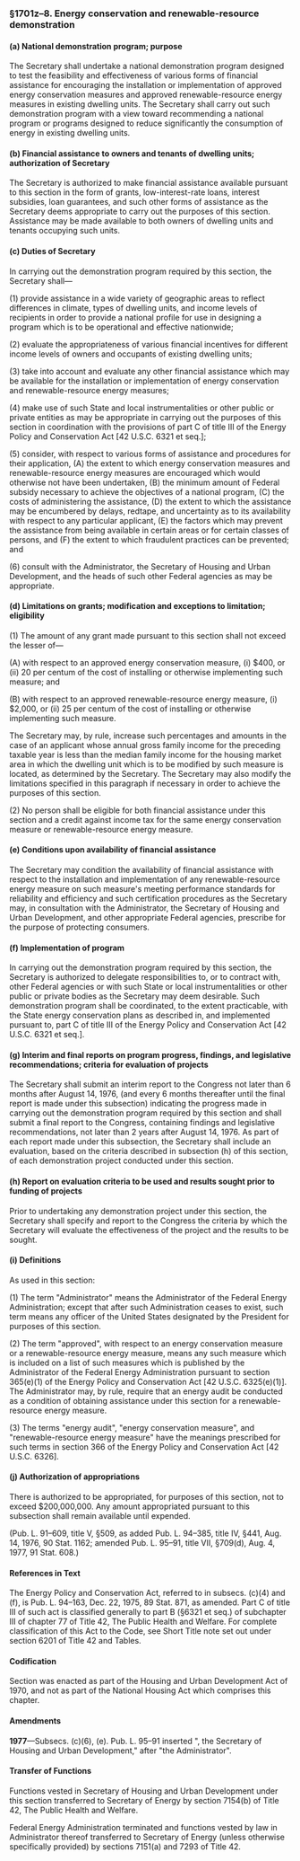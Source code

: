 ### §1701z–8. Energy conservation and renewable-resource demonstration ###

#### (a) National demonstration program; purpose ####

The Secretary shall undertake a national demonstration program designed to test the feasibility and effectiveness of various forms of financial assistance for encouraging the installation or implementation of approved energy conservation measures and approved renewable-resource energy measures in existing dwelling units. The Secretary shall carry out such demonstration program with a view toward recommending a national program or programs designed to reduce significantly the consumption of energy in existing dwelling units.

#### (b) Financial assistance to owners and tenants of dwelling units; authorization of Secretary ####

The Secretary is authorized to make financial assistance available pursuant to this section in the form of grants, low-interest-rate loans, interest subsidies, loan guarantees, and such other forms of assistance as the Secretary deems appropriate to carry out the purposes of this section. Assistance may be made available to both owners of dwelling units and tenants occupying such units.

#### (c) Duties of Secretary ####

In carrying out the demonstration program required by this section, the Secretary shall—

(1) provide assistance in a wide variety of geographic areas to reflect differences in climate, types of dwelling units, and income levels of recipients in order to provide a national profile for use in designing a program which is to be operational and effective nationwide;

(2) evaluate the appropriateness of various financial incentives for different income levels of owners and occupants of existing dwelling units;

(3) take into account and evaluate any other financial assistance which may be available for the installation or implementation of energy conservation and renewable-resource energy measures;

(4) make use of such State and local instrumentalities or other public or private entities as may be appropriate in carrying out the purposes of this section in coordination with the provisions of part C of title III of the Energy Policy and Conservation Act [42 U.S.C. 6321 et seq.];

(5) consider, with respect to various forms of assistance and procedures for their application, (A) the extent to which energy conservation measures and renewable-resource energy measures are encouraged which would otherwise not have been undertaken, (B) the minimum amount of Federal subsidy necessary to achieve the objectives of a national program, (C) the costs of administering the assistance, (D) the extent to which the assistance may be encumbered by delays, redtape, and uncertainty as to its availability with respect to any particular applicant, (E) the factors which may prevent the assistance from being available in certain areas or for certain classes of persons, and (F) the extent to which fraudulent practices can be prevented; and

(6) consult with the Administrator, the Secretary of Housing and Urban Development, and the heads of such other Federal agencies as may be appropriate.

#### (d) Limitations on grants; modification and exceptions to limitation; eligibility ####

(1) The amount of any grant made pursuant to this section shall not exceed the lesser of—

(A) with respect to an approved energy conservation measure, (i) $400, or (ii) 20 per centum of the cost of installing or otherwise implementing such measure; and

(B) with respect to an approved renewable-resource energy measure, (i) $2,000, or (ii) 25 per centum of the cost of installing or otherwise implementing such measure.

The Secretary may, by rule, increase such percentages and amounts in the case of an applicant whose annual gross family income for the preceding taxable year is less than the median family income for the housing market area in which the dwelling unit which is to be modified by such measure is located, as determined by the Secretary. The Secretary may also modify the limitations specified in this paragraph if necessary in order to achieve the purposes of this section.

(2) No person shall be eligible for both financial assistance under this section and a credit against income tax for the same energy conservation measure or renewable-resource energy measure.

#### (e) Conditions upon availability of financial assistance ####

The Secretary may condition the availability of financial assistance with respect to the installation and implementation of any renewable-resource energy measure on such measure's meeting performance standards for reliability and efficiency and such certification procedures as the Secretary may, in consultation with the Administrator, the Secretary of Housing and Urban Development, and other appropriate Federal agencies, prescribe for the purpose of protecting consumers.

#### (f) Implementation of program ####

In carrying out the demonstration program required by this section, the Secretary is authorized to delegate responsibilities to, or to contract with, other Federal agencies or with such State or local instrumentalities or other public or private bodies as the Secretary may deem desirable. Such demonstration program shall be coordinated, to the extent practicable, with the State energy conservation plans as described in, and implemented pursuant to, part C of title III of the Energy Policy and Conservation Act [42 U.S.C. 6321 et seq.].

#### (g) Interim and final reports on program progress, findings, and legislative recommendations; criteria for evaluation of projects ####

The Secretary shall submit an interim report to the Congress not later than 6 months after August 14, 1976, (and every 6 months thereafter until the final report is made under this subsection) indicating the progress made in carrying out the demonstration program required by this section and shall submit a final report to the Congress, containing findings and legislative recommendations, not later than 2 years after August 14, 1976. As part of each report made under this subsection, the Secretary shall include an evaluation, based on the criteria described in subsection (h) of this section, of each demonstration project conducted under this section.

#### (h) Report on evaluation criteria to be used and results sought prior to funding of projects ####

Prior to undertaking any demonstration project under this section, the Secretary shall specify and report to the Congress the criteria by which the Secretary will evaluate the effectiveness of the project and the results to be sought.

#### (i) Definitions ####

As used in this section:

(1) The term "Administrator" means the Administrator of the Federal Energy Administration; except that after such Administration ceases to exist, such term means any officer of the United States designated by the President for purposes of this section.

(2) The term "approved", with respect to an energy conservation measure or a renewable-resource energy measure, means any such measure which is included on a list of such measures which is published by the Administrator of the Federal Energy Administration pursuant to section 365(e)(1) of the Energy Policy and Conservation Act [42 U.S.C. 6325(e)(1)]. The Administrator may, by rule, require that an energy audit be conducted as a condition of obtaining assistance under this section for a renewable-resource energy measure.

(3) The terms "energy audit", "energy conservation measure", and "renewable-resource energy measure" have the meanings prescribed for such terms in section 366 of the Energy Policy and Conservation Act [42 U.S.C. 6326].

#### (j) Authorization of appropriations ####

There is authorized to be appropriated, for purposes of this section, not to exceed $200,000,000. Any amount appropriated pursuant to this subsection shall remain available until expended.

(Pub. L. 91–609, title V, §509, as added Pub. L. 94–385, title IV, §441, Aug. 14, 1976, 90 Stat. 1162; amended Pub. L. 95–91, title VII, §709(d), Aug. 4, 1977, 91 Stat. 608.)

#### References in Text ####

The Energy Policy and Conservation Act, referred to in subsecs. (c)(4) and (f), is Pub. L. 94–163, Dec. 22, 1975, 89 Stat. 871, as amended. Part C of title III of such act is classified generally to part B (§6321 et seq.) of subchapter III of chapter 77 of Title 42, The Public Health and Welfare. For complete classification of this Act to the Code, see Short Title note set out under section 6201 of Title 42 and Tables.

#### Codification ####

Section was enacted as part of the Housing and Urban Development Act of 1970, and not as part of the National Housing Act which comprises this chapter.

#### Amendments ####

**1977**—Subsecs. (c)(6), (e). Pub. L. 95–91 inserted ", the Secretary of Housing and Urban Development," after "the Administrator".

#### Transfer of Functions ####

Functions vested in Secretary of Housing and Urban Development under this section transferred to Secretary of Energy by section 7154(b) of Title 42, The Public Health and Welfare.

Federal Energy Administration terminated and functions vested by law in Administrator thereof transferred to Secretary of Energy (unless otherwise specifically provided) by sections 7151(a) and 7293 of Title 42.